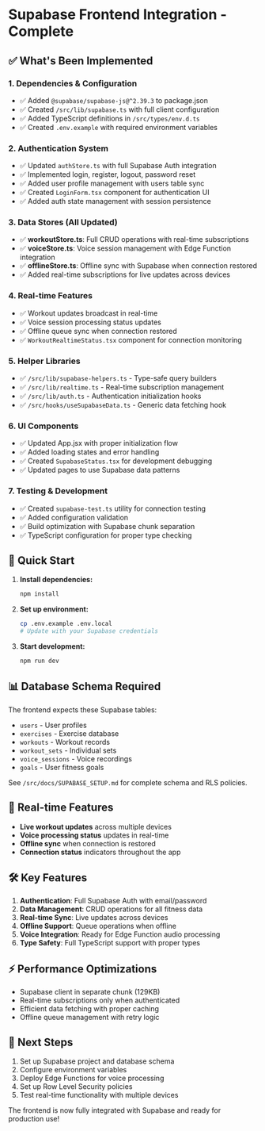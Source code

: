 # Supabase Frontend Integration - Complete

## ✅ What's Been Implemented

### 1. Dependencies & Configuration
- ✅ Added `@supabase/supabase-js@^2.39.3` to package.json
- ✅ Created `/src/lib/supabase.ts` with full client configuration
- ✅ Added TypeScript definitions in `/src/types/env.d.ts`
- ✅ Created `.env.example` with required environment variables

### 2. Authentication System
- ✅ Updated `authStore.ts` with full Supabase Auth integration
- ✅ Implemented login, register, logout, password reset
- ✅ Added user profile management with users table sync
- ✅ Created `LoginForm.tsx` component for authentication UI
- ✅ Added auth state management with session persistence

### 3. Data Stores (All Updated)
- ✅ **workoutStore.ts**: Full CRUD operations with real-time subscriptions
- ✅ **voiceStore.ts**: Voice session management with Edge Function integration
- ✅ **offlineStore.ts**: Offline sync with Supabase when connection restored
- ✅ Added real-time subscriptions for live updates across devices

### 4. Real-time Features
- ✅ Workout updates broadcast in real-time
- ✅ Voice session processing status updates
- ✅ Offline queue sync when connection restored
- ✅ `WorkoutRealtimeStatus.tsx` component for connection monitoring

### 5. Helper Libraries
- ✅ `/src/lib/supabase-helpers.ts` - Type-safe query builders
- ✅ `/src/lib/realtime.ts` - Real-time subscription management
- ✅ `/src/lib/auth.ts` - Authentication initialization hooks
- ✅ `/src/hooks/useSupabaseData.ts` - Generic data fetching hook

### 6. UI Components
- ✅ Updated App.jsx with proper initialization flow
- ✅ Added loading states and error handling
- ✅ Created `SupabaseStatus.tsx` for development debugging
- ✅ Updated pages to use Supabase data patterns

### 7. Testing & Development
- ✅ Created `supabase-test.ts` utility for connection testing
- ✅ Added configuration validation
- ✅ Build optimization with Supabase chunk separation
- ✅ TypeScript configuration for proper type checking

## 🚀 Quick Start

1. **Install dependencies:**
   ```bash
   npm install
   ```

2. **Set up environment:**
   ```bash
   cp .env.example .env.local
   # Update with your Supabase credentials
   ```

3. **Start development:**
   ```bash
   npm run dev
   ```

## 📊 Database Schema Required

The frontend expects these Supabase tables:
- `users` - User profiles
- `exercises` - Exercise database
- `workouts` - Workout records
- `workout_sets` - Individual sets
- `voice_sessions` - Voice recordings
- `goals` - User fitness goals

See `/src/docs/SUPABASE_SETUP.md` for complete schema and RLS policies.

## 🔄 Real-time Features

- **Live workout updates** across multiple devices
- **Voice processing status** updates in real-time
- **Offline sync** when connection is restored
- **Connection status** indicators throughout the app

## 🛠 Key Features

1. **Authentication**: Full Supabase Auth with email/password
2. **Data Management**: CRUD operations for all fitness data
3. **Real-time Sync**: Live updates across devices
4. **Offline Support**: Queue operations when offline
5. **Voice Integration**: Ready for Edge Function audio processing
6. **Type Safety**: Full TypeScript support with proper types

## ⚡ Performance Optimizations

- Supabase client in separate chunk (129KB)
- Real-time subscriptions only when authenticated
- Efficient data fetching with proper caching
- Offline queue management with retry logic

## 🔧 Next Steps

1. Set up Supabase project and database schema
2. Configure environment variables
3. Deploy Edge Functions for voice processing
4. Set up Row Level Security policies
5. Test real-time functionality with multiple devices

The frontend is now fully integrated with Supabase and ready for production use!